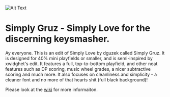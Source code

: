![Alt Text](https://i.imgur.com/Nl9nPnp.png)

Simply Gruz - Simply Love for the discerning keysmasher.
===
Ay everyone. This is an edit of Simply Love by dguzek called Simply Gruz. It is designed for 40% mini playfields or smaller, and is semi-inspired by xwidghet's edit. It features a full, top-to-bottom playfield, and other neat features such as DP scoring, music wheel grades, a nicer subtractive scoring and much more. It also focuses on cleanliness and simplicity - a cleaner font and no more of that hearts shit (full black background)!

Please look at the [wiki](https://github.com/GruzzlyBear/Simply-Gruz/wiki) for more informaiton.
